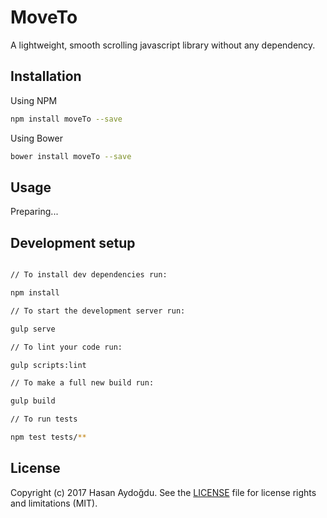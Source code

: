 # MoveTo
A lightweight, smooth scrolling javascript library without any dependency.

## Installation

Using NPM

```sh
npm install moveTo --save
```

Using Bower

```sh
bower install moveTo --save
```

## Usage

Preparing...

## Development setup

```sh

// To install dev dependencies run:

npm install

// To start the development server run:

gulp serve

// To lint your code run:

gulp scripts:lint

// To make a full new build run:

gulp build

// To run tests

npm test tests/**
```

## License

Copyright (c) 2017 Hasan Aydoğdu. See the [LICENSE](/LICENSE) file for license rights and limitations (MIT).
